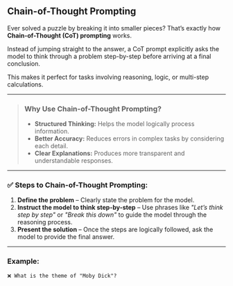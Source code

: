 ##  Chain-of-Thought Prompting

Ever solved a puzzle by breaking it into smaller pieces? That’s exactly how **Chain-of-Thought (CoT) prompting** works.  

Instead of jumping straight to the answer, a CoT prompt explicitly asks the model to think through a problem step-by-step before arriving at a final conclusion.  

This makes it perfect for tasks involving reasoning, logic, or multi-step calculations.  

---

> ###  Why Use Chain-of-Thought Prompting?
>
> - **Structured Thinking:** Helps the model logically process information.  
> - **Better Accuracy:** Reduces errors in complex tasks by considering each detail.  
> - **Clear Explanations:** Produces more transparent and understandable responses.  

---

### ✅ Steps to Chain-of-Thought Prompting:

1. **Define the problem** – Clearly state the problem for the model.  
2. **Instruct the model to think step-by-step** – Use phrases like *"Let’s think step by step"* or *"Break this down"* to guide the model through the reasoning process.  
3. **Present the solution** – Once the steps are logically followed, ask the model to provide the final answer.  

---

###  Example:

```plaintext
❌ What is the theme of "Moby Dick"?

